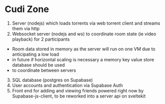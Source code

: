# Cudi Zone

1. Server (nodejs) which loads torrents via web torrent client and streams them via http
2. Websocket server (nodejs and ws) to coordinate room state (ie video playback) for 2 participants
  - Room data stored in memory as the server will run on one VM due to anticipating a low load
  - in future if horizontal scaling is necessary a memory key value store database should be used 
  - to coordinate between servers
3. SQL database (postgres on Supabase) 
4. User accounts and authentication via Supabase Auth
5. Front end for adding and viewing friends powered right now by Supabase-js-client, to be
reworked into a server api on sveltekit

